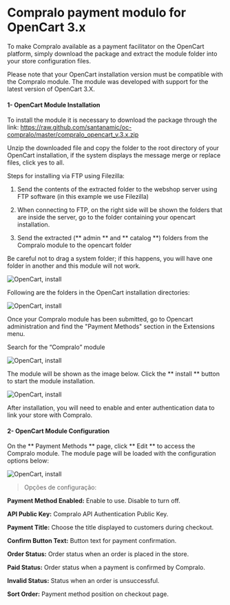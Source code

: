 # Compralo payment modulo for OpenCart 3.x


To make Compralo available as a payment facilitator on the OpenCart platform, simply download the package and extract the module folder into your store configuration files.

Please note that your OpenCart installation version must be compatible with the Compralo module. The module was developed with support for the latest version of OpenCart 3.X.


#### 1- OpenCart Module Installation

To install the module it is necessary to download the package through the link: https://raw.github.com/santanamic/oc-compralo/master/compralo_opencart_v.3.x.zip

Unzip the downloaded file and copy the folder to the root directory of your OpenCart installation, if the system displays the message merge or replace files, click yes to all.

Steps for installing via FTP using Filezilla:

1. Send the contents of the extracted folder to the webshop server using FTP software (in this example we use Filezilla)

2. When connecting to FTP, on the right side will be shown the folders that are inside the server, go to the folder containing your opencart installation.

3. Send the extracted (** admin ** and ** catalog **) folders from the Compralo module to the opencart folder

Be careful not to drag a system folder; if this happens, you will have one folder in another and this module will not work.

![OpenCart, install](https://raw.github.com/santanamic/oc-compralo/master/docs/_media/1.png "OpenCart, install")

Following are the folders in the OpenCart installation directories:

![OpenCart, install](https://raw.github.com/santanamic/oc-compralo/master/docs/_media/2.png "OpenCart, install")

Once your Compralo module has been submitted, go to Opencart administration and find the "Payment Methods" section in the Extensions menu.

Search for the “Compralo” module

![OpenCart, install](https://raw.github.com/santanamic/oc-compralo/master/docs/_media/3.png "OpenCart, install")

The module will be shown as the image below. Click the ** install ** button to start the module installation.

![OpenCart, install](https://raw.github.com/santanamic/oc-compralo/master/docs/_media/4.png "OpenCart, install")

After installation, you will need to enable and enter authentication data to link your store with Compralo.

#### 2- OpenCart Module Configuration


On the ** Payment Methods ** page, click ** Edit ** to access the Compralo module. The module page will be loaded with the configuration options below:

![OpenCart, install](https://raw.github.com/santanamic/oc-compralo/master/docs/_media/5.png "OpenCart, install")


> Opções de configuração:


**Payment Method Enabled:** Enable to use. Disable to turn off.

**API Public Key:** Compralo API Authentication Public Key.

**Payment Title:**  Choose the title displayed to customers during checkout.

**Confirm Button Text:** Button text for payment confirmation.

**Order Status:** Order status when an order is placed in the store.

**Paid Status:** Order status when a payment is confirmed by Compralo.

**Invalid Status:** Status when an order is unsuccessful.

**Sort Order:**  Payment method position on checkout page.